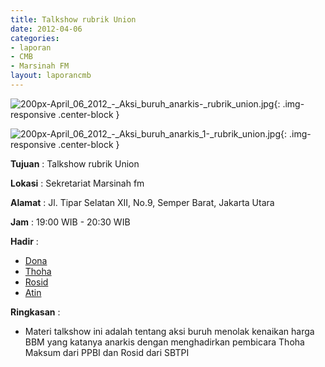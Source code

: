 ```yaml
---
title: Talkshow rubrik Union
date: 2012-04-06
categories:
- laporan
- CMB
- Marsinah FM
layout: laporancmb
---
```


![200px-April_06_2012_-_Aksi_buruh_anarkis-_rubrik_union.jpg](/uploads/200px-April_06_2012_-_Aksi_buruh_anarkis-_rubrik_union.jpg){: .img-responsive .center-block }

![200px-April_06_2012_-_Aksi_buruh_anarkis_1-_rubrik_union.jpg](/uploads/200px-April_06_2012_-_Aksi_buruh_anarkis_1-_rubrik_union.jpg){: .img-responsive .center-block }


**Tujuan** : Talkshow rubrik Union

**Lokasi** : Sekretariat Marsinah fm

**Alamat** : Jl. Tipar Selatan XII, No.9, Semper Barat, Jakarta Utara

**Jam** : 19:00 WIB - 20:30 WIB

**Hadir** : 
* [Dona](http://wiki.ciptamedia.org/wiki/Dona)
* [Thoha](http://wiki.ciptamedia.org/wiki/Thoha)
* [Rosid](http://wiki.ciptamedia.org/wiki/Rosid)
* [Atin](http://wiki.ciptamedia.org/wiki/Atin)

**Ringkasan** : 
* Materi talkshow ini adalah tentang aksi buruh menolak kenaikan harga BBM yang katanya anarkis dengan menghadirkan pembicara Thoha Maksum dari PPBI dan Rosid dari SBTPI
